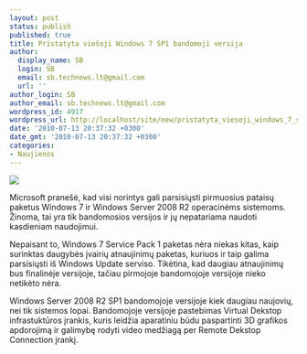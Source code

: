 ```yaml
---
layout: post
status: publish
published: true
title: Pristatyta viešoji Windows 7 SP1 bandomoji versija
author:
  display_name: SB
  login: SB
  email: sb.technews.lt@gmail.com
  url: ''
author_login: SB
author_email: sb.technews.lt@gmail.com
wordpress_id: 4917
wordpress_url: http://localhost/site/new/pristatyta_viesoji_windows_7_sp1_bandomoji_versija/
date: '2010-07-13 20:37:32 +0300'
date_gmt: '2010-07-13 20:37:32 +0300'
categories:
- Naujienos
---
```

<div class="imgright"><img src="http://t2.gstatic.com/images?q=tbn:eaf-34UezhfNcM:http://electron4acs.files.wordpress.com/2009/06/win7-box-art.jpg"  /></div>
<p>Microsoft pranešė, kad visi norintys gali parsisiųsti pirmuosius pataisų paketus Windows 7 ir Windows Server 2008 R2 operacinėms sistemoms. Žinoma, tai yra tik bandomosios versijos ir jų nepatariama naudoti kasdieniam naudojimui.</p>
<p>Nepaisant to, Windows 7 Service Pack 1 paketas nėra niekas kitas, kaip surinktas daugybės įvairių atnaujinimų paketas, kuriuos ir taip galima parsisiųsti iš Windows Update serviso. Tikėtina, kad daugiau atnaujinimų bus finalinėje versijoje, tačiau pirmojoje bandomojoje versijoje nieko netikėto nėra.</p>
<p>Windows Server 2008 R2 SP1 bandomojoje versijoje kiek daugiau naujovių, nei tik sistemos lopai. Bandomojoje versijoje pastebimas Virtual Dekstop infrastuktūros įrankis, kuris leidžia aparatiniu būdu paspartinti 3D grafikos apdorojimą ir galimybę rodyti video medžiagą per Remote Dekstop Connection įrankį.<br /></p>
